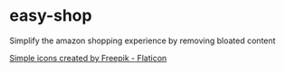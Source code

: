 # easy-shop
Simplify the amazon shopping experience by removing bloated content

[Simple icons created by Freepik - Flaticon](https://www.flaticon.com/free-icons/simple)
